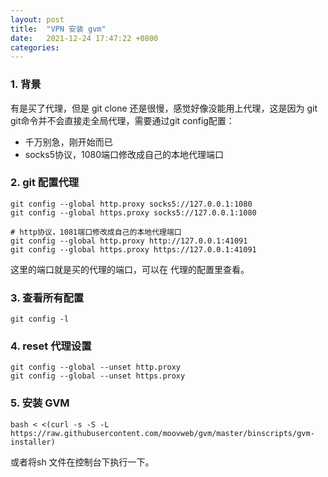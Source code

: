 ```yaml
---
layout: post
title:  "VPN 安装 gvm"
date:   2021-12-24 17:47:22 +0800
categories:
---
```

### 1. 背景
有是买了代理，但是 git clone 还是很慢，感觉好像没能用上代理，这是因为 git  git命令并不会直接走全局代理，需要通过git config配置：
- 千万别急，刚开始而已
- socks5协议，1080端口修改成自己的本地代理端口

### 2. git 配置代理
```shell
git config --global http.proxy socks5://127.0.0.1:1080
git config --global https.proxy socks5://127.0.0.1:1080

# http协议，1081端口修改成自己的本地代理端口
git config --global http.proxy http://127.0.0.1:41091
git config --global https.proxy https://127.0.0.1:41091
```
这里的端口就是买的代理的端口，可以在 代理的配置里查看。



### 3. 查看所有配置
```shell
git config -l
```
### 4. reset 代理设置
```shell
git config --global --unset http.proxy
git config --global --unset https.proxy
```

### 5. 安装 GVM
```shell
bash < <(curl -s -S -L https://raw.githubusercontent.com/moovweb/gvm/master/binscripts/gvm-installer)
```
或者将sh 文件在控制台下执行一下。